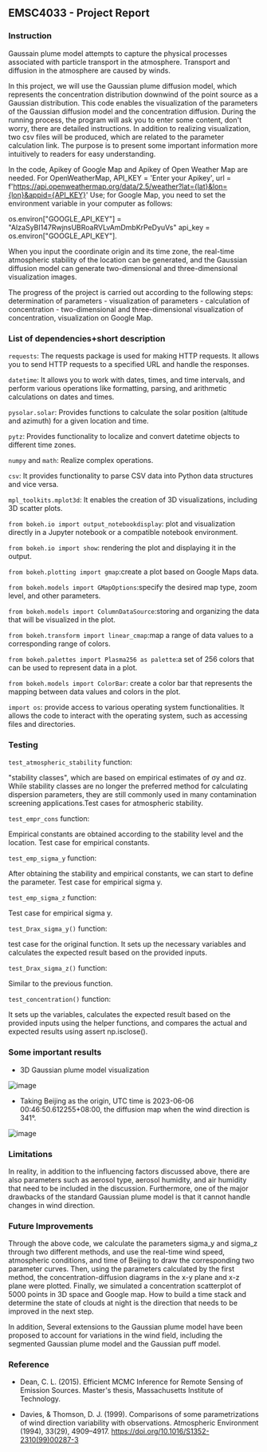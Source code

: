 ## EMSC4033 - Project Report

### Instruction

Gaussain plume model attempts to capture the physical processes associated with particle transport in the atmosphere. Transport and diffusion in the atmosphere are caused by winds.

In this project, we will use the Gaussian plume diffusion model, which represents the concentration distribution downwind of the point source as a Gaussian distribution. This code enables the visualization of the parameters of the Gaussian diffusion model and the concentration diffusion. During the running process, the program will ask you to enter some content, don't worry, there are detailed instructions. In addition to realizing visualization, two csv files will be produced, which are related to the parameter calculation link. The purpose is to present some important information more intuitively to readers for easy understanding.


In the code, Apikey of Google Map and Apikey of Open Weather Map are needed. For OpenWeatherMap, API_KEY = 'Enter your Apikey', url = f'https://api.openweathermap.org/data/2.5/weather?lat={lat}&lon={lon}&appid={API_KEY}' Use; for Google Map, you need to set the environment variable in your computer as follows: 

os.environ["GOOGLE_API_KEY"] = "AIzaSyBI147RwjnsUBRoaRVLvAmDmbKrPeDyuVs"           api_key = os.environ["GOOGLE_API_KEY"].


When you input the coordinate origin and its time zone, the real-time atmospheric stability of the location can be generated, and the Gaussian diffusion model can generate two-dimensional and three-dimensional visualization images.


The progress of the project is carried out according to the following steps: determination of parameters - visualization of parameters - calculation of concentration - two-dimensional and three-dimensional visualization of concentration, visualization on Google Map.

### List of dependencies+short description

`requests`: The requests package is used for making HTTP requests. It allows you to send HTTP requests to a specified URL and handle the responses.


`datetime`: It allows you to work with dates, times, and time intervals, and perform various operations like formatting, parsing, and arithmetic calculations on dates and times.


`pysolar.solar`: Provides functions to calculate the solar position (altitude and azimuth) for a given location and time. 


`pytz`: Provides functionality to localize and convert datetime objects to different time zones.


`numpy` and `math`: Realize complex operations.


`csv`: It provides functionality to parse CSV data into Python data structures and vice versa.


`mpl_toolkits.mplot3d`: It enables the creation of 3D visualizations, including 3D scatter plots.


`from bokeh.io import output_notebookdisplay`: plot and visualization directly in a Jupyter notebook or a compatible notebook environment.


`from bokeh.io import show`: rendering the plot and displaying it in the output.


`from bokeh.plotting import gmap`:create a plot based on Google Maps data.


`from bokeh.models import GMapOptions`:specify the desired map type, zoom level, and other parameters.


`from bokeh.models import ColumnDataSource`:storing and organizing the data that will be visualized in the plot.


`from bokeh.transform import linear_cmap`:map a range of data values to a corresponding range of colors.


`from bokeh.palettes import Plasma256 as palette`:a set of 256 colors that can be used to represent data in a plot.


`from bokeh.models import ColorBar`:  create a color bar that represents the mapping between data values and colors in the plot.


`import os`:  provide access to various operating system functionalities. It allows the code to interact with the operating system, such as accessing files and directories.

### Testing

`test_atmospheric_stability` function:


"stability classes", which are based on empirical estimates of σy and σz. While stability classes are no longer the preferred method for calculating dispersion parameters, they are still commonly used in many contamination screening applications.Test cases for atmospheric stability.


`test_empr_cons` function:


Empirical constants are obtained according to the stability level and the location. Test case for empirical constants.


`test_emp_sigma_y` function:


After obtaining the stability and empirical constants, we can start to define the parameter. Test case for empirical sigma y.


`test_emp_sigma_z` function:


Test case for empirical sigma y.


`test_Drax_sigma_y()` function:


test case for the original function. It sets up the necessary variables and calculates the expected result based on the provided inputs.


`test_Drax_sigma_z()` function:


Similar to the previous function.


`test_concentration()` function:


It sets up the variables, calculates the expected result based on the provided inputs using the helper functions, and compares the actual and expected results using assert np.isclose().


### Some important results
* 3D Gaussian plume model visualization


![image](https://github.com/MinxingFu/EMSC_4033_project/assets/129235714/25a734cb-9e61-42da-b845-2ebc8744aec8)


* Taking Beijing as the origin, UTC time is 2023-06-06 00:46:50.612255+08:00, the diffusion map when the wind direction is 341°.


![image](https://github.com/MinxingFu/EMSC_4033_project/assets/129235714/f86fee3a-28d4-43f9-8bc5-69605be1466f)

### Limitations


In reality, in addition to the influencing factors discussed above, there are also parameters such as aerosol type, aerosol humidity, and air humidity that need to be included in the discussion. Furthermore, one of the major drawbacks of the standard Gaussian plume model is that it cannot handle changes in wind direction. 


### Future Improvements	


Through the above code, we calculate the parameters sigma_y and sigma_z through two different methods, and use the real-time wind speed, atmospheric conditions, and time of Beijing to draw the corresponding two parameter curves. Then, using the parameters calculated by the first method, the concentration-diffusion diagrams in the x-y plane and x-z plane were plotted. Finally, we simulated a concentration scatterplot of 5000 points in 3D space and Google map. How to build a time stack and determine the state of clouds at night is the direction that needs to be improved in the next step. 


In addition, Several extensions to the Gaussian plume model have been proposed to account for variations in the wind field, including the segmented Gaussian plume model and the Gaussian puff model.


### Reference


* Dean, C. L. (2015). Efficient MCMC Inference for Remote Sensing of Emission Sources. Master's thesis, Massachusetts Institute of Technology.

* Davies, & Thomson, D. J. (1999). Comparisons of some parametrizations of wind direction variability with observations. Atmospheric Environment (1994), 33(29), 4909–4917. https://doi.org/10.1016/S1352-2310(99)00287-3
